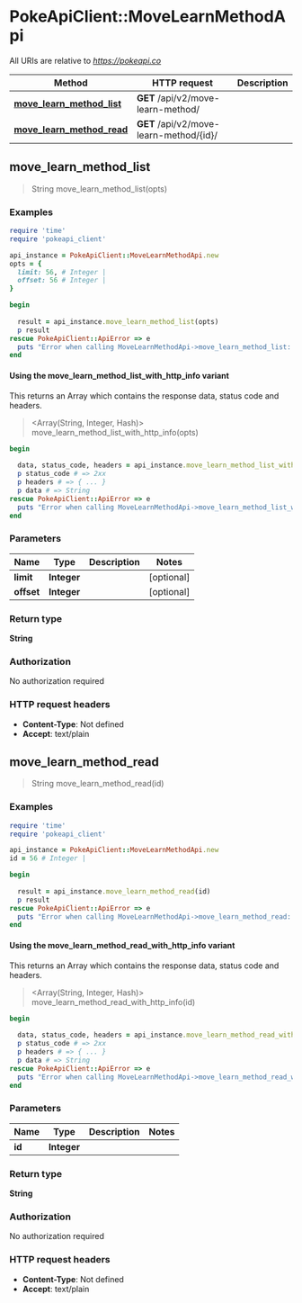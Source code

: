 # PokeApiClient::MoveLearnMethodApi

All URIs are relative to *https://pokeapi.co*

| Method | HTTP request | Description |
| ------ | ------------ | ----------- |
| [**move_learn_method_list**](MoveLearnMethodApi.md#move_learn_method_list) | **GET** /api/v2/move-learn-method/ |  |
| [**move_learn_method_read**](MoveLearnMethodApi.md#move_learn_method_read) | **GET** /api/v2/move-learn-method/{id}/ |  |


## move_learn_method_list

> String move_learn_method_list(opts)



### Examples

```ruby
require 'time'
require 'pokeapi_client'

api_instance = PokeApiClient::MoveLearnMethodApi.new
opts = {
  limit: 56, # Integer | 
  offset: 56 # Integer | 
}

begin
  
  result = api_instance.move_learn_method_list(opts)
  p result
rescue PokeApiClient::ApiError => e
  puts "Error when calling MoveLearnMethodApi->move_learn_method_list: #{e}"
end
```

#### Using the move_learn_method_list_with_http_info variant

This returns an Array which contains the response data, status code and headers.

> <Array(String, Integer, Hash)> move_learn_method_list_with_http_info(opts)

```ruby
begin
  
  data, status_code, headers = api_instance.move_learn_method_list_with_http_info(opts)
  p status_code # => 2xx
  p headers # => { ... }
  p data # => String
rescue PokeApiClient::ApiError => e
  puts "Error when calling MoveLearnMethodApi->move_learn_method_list_with_http_info: #{e}"
end
```

### Parameters

| Name | Type | Description | Notes |
| ---- | ---- | ----------- | ----- |
| **limit** | **Integer** |  | [optional] |
| **offset** | **Integer** |  | [optional] |

### Return type

**String**

### Authorization

No authorization required

### HTTP request headers

- **Content-Type**: Not defined
- **Accept**: text/plain


## move_learn_method_read

> String move_learn_method_read(id)



### Examples

```ruby
require 'time'
require 'pokeapi_client'

api_instance = PokeApiClient::MoveLearnMethodApi.new
id = 56 # Integer | 

begin
  
  result = api_instance.move_learn_method_read(id)
  p result
rescue PokeApiClient::ApiError => e
  puts "Error when calling MoveLearnMethodApi->move_learn_method_read: #{e}"
end
```

#### Using the move_learn_method_read_with_http_info variant

This returns an Array which contains the response data, status code and headers.

> <Array(String, Integer, Hash)> move_learn_method_read_with_http_info(id)

```ruby
begin
  
  data, status_code, headers = api_instance.move_learn_method_read_with_http_info(id)
  p status_code # => 2xx
  p headers # => { ... }
  p data # => String
rescue PokeApiClient::ApiError => e
  puts "Error when calling MoveLearnMethodApi->move_learn_method_read_with_http_info: #{e}"
end
```

### Parameters

| Name | Type | Description | Notes |
| ---- | ---- | ----------- | ----- |
| **id** | **Integer** |  |  |

### Return type

**String**

### Authorization

No authorization required

### HTTP request headers

- **Content-Type**: Not defined
- **Accept**: text/plain

